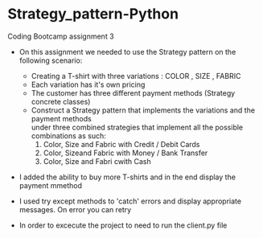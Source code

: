# Strategy_pattern-Python
Coding Bootcamp assignment 3

* On this assignment we needed to use the Strategy pattern on the following scenario:
  
  - Creating a T-shirt with three variations : COLOR , SIZE , FABRIC
  - Each variation has it's own pricing
  - The customer has three different payment methods (Strategy concrete classes)
  - Construct a Strategy  pattern  that  implements  the  variations  and  the  payment methods  
     under  three combined strategies  that  implement  all  the  possible combinations as such:
       1. Color, Size and Fabric with Credit / Debit Cards
       2. Color, Sizeand Fabric with Money / Bank Transfer
       3. Color, Size and Fabri cwith Cash

* I added the ability to buy more T-shirts and in the end display the payment mmethod 
* I used try except methods to 'catch' errors and display appropriate messages. On error
    you can retry

* In order to excecute the project to need to run the client.py file
